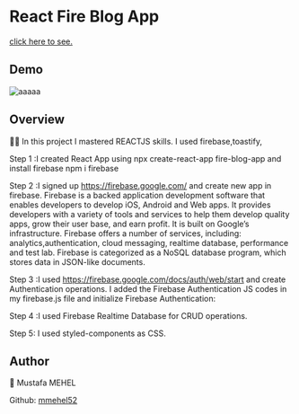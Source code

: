 # React Fire Blog App
[click here to see.](https://mm-fire-blog-app.netlify.app/)
## Demo

![aaaaa](https://github.com/mmehel52/react-blog-app/blob/master/Animation.gif)

## Overview

👨‍💻 In this project I mastered REACTJS skills. I used firebase,toastify,

Step 1 :I created React App using npx create-react-app fire-blog-app and install firebase npm i firebase

Step 2 :I signed up https://firebase.google.com/ and create new app in firebase. Firebase is a backed application development software that enables developers to develop iOS, Android and Web apps. It provides developers with a variety of tools and services to help them develop quality apps, grow their user base, and earn profit. It is built on Google’s infrastructure. Firebase offers a number of services, including: analytics,authentication, cloud messaging, realtime database, performance and test lab. Firebase is categorized as a NoSQL database program, which stores data in JSON-like documents.

Step 3 :I used https://firebase.google.com/docs/auth/web/start and create Authentication operations.
I added the Firebase Authentication JS codes in my firebase.js file and initialize Firebase Authentication:

Step 4 :I used  Firebase Realtime Database for CRUD operations.

Step 5: I used styled-components as CSS.
## Author
👤 Mustafa MEHEL


Github: [mmehel52](https://github.com/mmehel52)
